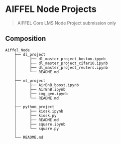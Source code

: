 # AIFFEL Node Projects

> AIFFEL Core LMS Node Project submission only

## Composition

```
Aiffel_Node
    ├── dl_project
    │      ├── dl_master_project_boston.ipynb
    │      ├── dl_master_project_cifar10.ipynb
    │      ├── dl_master_project_reuters.ipynb
    │      └── README.md
    │
    ├── ml_project
    │      ├── AirBnB_boost.ipynb
    │      ├── AirBnB.ipynb
    │      ├── img_gen.ipynb
    │      └── README.md
    │
    ├── python_project
    │      ├── kiosk.ipynb
    │      ├── kiosk.py
    │      ├── README.md
    │      ├── square.ipynb
    │      └── square.py
    │
    └── README.md
```